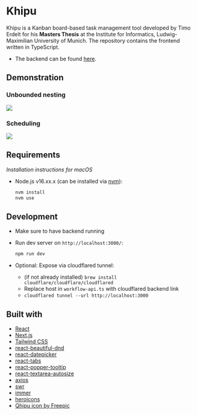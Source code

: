 # Khipu
Khipu is a Kanban board-based task management tool developed by Timo Erdelt for his __Masters Thesis__ at the Institute for Informatics,
Ludwig-Maximilian University of Munich. The repository contains the frontend written in TypeScript. 

- The backend can be found [here](https://github.com/tmrdlt/masterthesis-khipu).

## Demonstration

### Unbounded nesting
![](khipu_demo_nesting.gif)

### Scheduling
![](khipu_demo_scheduling.gif)


## Requirements
_Installation instructions for macOS_
- Node.js v16.xx.x (can be installed via [nvm](https://github.com/nvm-sh/nvm)):
  ```bash
  nvm install
  nvm use
  ```
  
## Development
- Make sure to have backend running
- Run dev server on `http://localhost:3000/`:
  ```bash
  npm run dev
  ```

- Optional: Expose via cloudflared tunnel:
  - (if not already installed) `brew install cloudflare/cloudflare/cloudflared`
  - Replace host in `workflow-api.ts` with cloudflared backend link 
  - `cloudflared tunnel --url http://localhost:3000`

## Built with
- [React](https://reactjs.org/)
- [Next.js](https://nextjs.org/)
- [Tailwind CSS](https://tailwindcss.com/)
- [react-beautiful-dnd](https://github.com/atlassian/react-beautiful-dnd)
- [react-datepicker](https://github.com/Hacker0x01/react-datepicker)
- [react-tabs](https://reactcommunity.org/react-tabs/)
- [react-popper-tooltip](https://popper.js.org/react-popper/v2/)
- [react-textarea-autosize](https://github.com/Andarist/react-textarea-autosize)
- [axios](https://github.com/axios/axios)
- [swr](https://swr.vercel.app/)
- [immer](https://immerjs.github.io/immer/)
- [heroicons](https://heroicons.com/)
- [Qhipu icon by Freepic](https://www.flaticon.com/free-icon/quipu_4598776)
